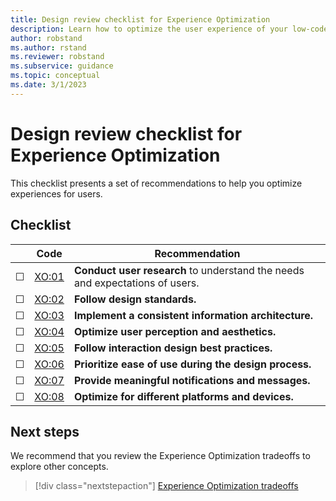 ```yaml
---
title: Design review checklist for Experience Optimization
description: Learn how to optimize the user experience of your low-code workload.
author: robstand
ms.author: rstand
ms.reviewer: robstand
ms.subservice: guidance
ms.topic: conceptual
ms.date: 3/1/2023
---
```

# Design review checklist for Experience Optimization

This checklist presents a set of recommendations to help you optimize experiences for users.

## Checklist

|&nbsp;|Code  |Recommendation  |
|-|-|-|
| &#9744; | [XO:01](user-research.md) | **Conduct user research** to understand the needs and expectations of users.   |
| &#9744; | [XO:02](design-standards.md) | **Follow design standards.**   |
| &#9744; | [XO:03](information-architecture.md) | **Implement a consistent information architecture.**   |
| &#9744; | [XO:04](visual-design.md) | **Optimize user perception and aesthetics.**   |
| &#9744; | [XO:05](interaction-design.md) | **Follow interaction design best practices.**   |
| &#9744; | [XO:06](usability.md) | **Prioritize ease of use during the design process.**   |
| &#9744; | [XO:07](notifications.md) | **Provide meaningful notifications and messages.**   |
| &#9744; | [XO:08](responsive-design.md) | **Optimize for different platforms and devices.**   |

## Next steps

We recommend that you review the Experience Optimization tradeoffs to explore other concepts.

> [!div class="nextstepaction"]
> [Experience Optimization tradeoffs](tradeoffs.md)